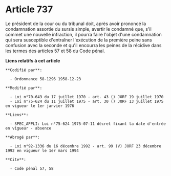 # Article 737

Le président de la cour ou du tribunal doit, après avoir prononcé la condamnation assortie du sursis simple, avertir  le
condamné que, s'il commet une nouvelle infraction, il pourra faire l'objet d'une condamnation qui sera susceptible
d'entraîner l'exécution de la première peine sans confusion avec la seconde et qu'il encourra les peines de la récidive dans
les termes des articles 57 et 58 du Code pénal.

**Liens relatifs à cet article**

	**Codifié par**:

	  - Ordonnance 58-1296 1958-12-23

	**Modifié par**:

	  - Loi n°70-643 du 17 juillet 1970 - art. 43 () JORF 19 juillet 1970
	  - Loi n°75-624 du 11 juillet 1975 - art. 30 () JORF 13 juillet 1975 en vigueur le 1er janvier 1976

	**Liens**:

	  - SPEC_APPLI: Loi n°75-624 1975-07-11 décret fixant la date d'entrée en vigueur - absence

	**Abrogé par**:

	  - Loi n°92-1336 du 16 décembre 1992 - art. 99 (V) JORF 23 décembre 1992 en vigueur le 1er mars 1994

	**Cite**:

	  - Code pénal 57, 58
